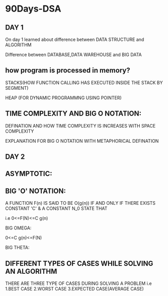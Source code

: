 # 90Days-DSA

DAY 1
-----
On day 1 learned about difference between DATA STRUCTURE and ALGORITHM

Difference between DATABASE,DATA WAREHOUSE and BIG DATA
  
  how program is processed in memory?
  -----------------------------------
  STACKS(HOW FUNCTION CALLING HAS EXECUTED INSIDE THE STACK BY SEGMENT)
  
  HEAP (FOR DYNAMIC PROGRAMMNG USING POINTER)
  
  TIME COMPLEXITY AND BIG O NOTATION:
  ----------------------------------
  DEFINATION AND HOW TIME COMPLEXITY IS INCREASES WITH SPACE COMPLEXITY
  
  EXPLANATION FOR BIG O NOTATION WITH METAPHORICAL DEFINATION
  
 DAY 2
 ------
  ASYMPTOTIC:
  ----------
  
  BIG 'O' NOTATION:
  -----------------
  A FUNCTION F(n) IS SAID TO BE O(g(n)) IF AND ONLY IF THERE EXISTS CONSTANT 'C' & A CONSTANT  N_0 STATE THAT
  
  i.e 0<=F(N)<=C g(n)
  
  
  BIG OMEGA:
  
  0<=C g(n)<=F(N)
  
  
  BIG THETA:
  
  DIFFERENT TYPES OF CASES WHILE SOLVING AN ALGORITHM
  ---------------------------------------------------
  
  THERE ARE THREE TYPE OF CASES DURING SOLVING A PROBLEM i.e
  1.BEST CASE
  2.WORST CASE
  3.EXPECTED CASE(AVERAGE CASE)
  
